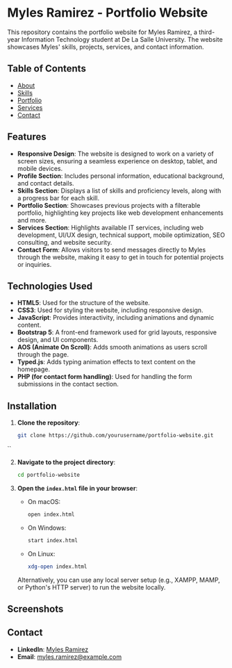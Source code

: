 # Myles Ramirez - Portfolio Website

This repository contains the portfolio website for Myles Ramirez, a third-year Information Technology student at De La Salle University. The website showcases Myles' skills, projects, services, and contact information.

## Table of Contents

- [About](#about)
- [Skills](#skills)
- [Portfolio](#portfolio)
- [Services](#services)
- [Contact](#contact)

## Features

- **Responsive Design**: The website is designed to work on a variety of screen sizes, ensuring a seamless experience on desktop, tablet, and mobile devices.
- **Profile Section**: Includes personal information, educational background, and contact details.
- **Skills Section**: Displays a list of skills and proficiency levels, along with a progress bar for each skill.
- **Portfolio Section**: Showcases previous projects with a filterable portfolio, highlighting key projects like web development enhancements and more.
- **Services Section**: Highlights available IT services, including web development, UI/UX design, technical support, mobile optimization, SEO consulting, and website security.
- **Contact Form**: Allows visitors to send messages directly to Myles through the website, making it easy to get in touch for potential projects or inquiries.

## Technologies Used

- **HTML5**: Used for the structure of the website.
- **CSS3**: Used for styling the website, including responsive design.
- **JavaScript**: Provides interactivity, including animations and dynamic content.
- **Bootstrap 5**: A front-end framework used for grid layouts, responsive design, and UI components.
- **AOS (Animate On Scroll)**: Adds smooth animations as users scroll through the page.
- **Typed.js**: Adds typing animation effects to text content on the homepage.
- **PHP (for contact form handling)**: Used for handling the form submissions in the contact section.
  
## Installation

1. **Clone the repository**:
   ```bash
   git clone https://github.com/yourusername/portfolio-website.git
``

2. **Navigate to the project directory**:

   ```bash
   cd portfolio-website
   ```

3. **Open the `index.html` file in your browser**:

   * On macOS:

     ```bash
     open index.html
     ```
   * On Windows:

     ```bash
     start index.html
     ```
   * On Linux:

     ```bash
     xdg-open index.html
     ```

   Alternatively, you can use any local server setup (e.g., XAMPP, MAMP, or Python's HTTP server) to run the website locally.

## Screenshots


## Contact

* **LinkedIn**: [Myles Ramirez](https://www.linkedin.com/in/myles-ramirez-6b29a632b/)
* **Email**: [myles.ramirez@example.com](mailto:myles.ramirez@example.com)
